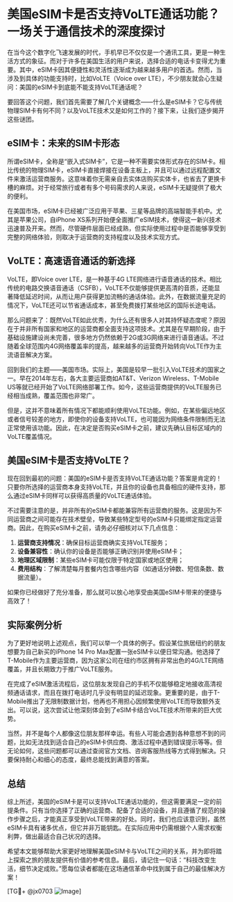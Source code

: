 # 美国eSIM卡是否支持VoLTE通话功能？一场关于通信技术的深度探讨

在当今这个数字化飞速发展的时代，手机早已不仅仅是一个通讯工具，更是一种生活方式的象征。而对于许多在美国生活的用户来说，选择合适的电话卡变得尤为重要。其中，eSIM卡因其便捷性和灵活性逐渐成为越来越多用户的首选。然而，当涉及到具体的功能支持时，比如VoLTE（Voice over LTE），不少朋友就会心生疑问：美国的eSIM卡到底能不能支持VoLTE通话呢？

要回答这个问题，我们首先需要了解几个关键概念——什么是eSIM卡？它与传统物理SIM卡有何不同？以及VoLTE技术又是如何工作的？接下来，让我们逐步揭开这些谜团。

## eSIM卡：未来的SIM卡形态

所谓eSIM卡，全称是“嵌入式SIM卡”，它是一种不需要实体形式存在的SIM卡。相比传统的物理SIM卡，eSIM卡直接焊接在设备主板上，并且可以通过远程配置文件来激活运营商服务。这意味着你无需亲自去实体店购买实体卡，也省去了更换卡槽的麻烦。对于经常旅行或者有多个号码需求的人来说，eSIM卡无疑提供了极大的便利。

在美国市场，eSIM卡已经被广泛应用于苹果、三星等品牌的高端智能手机中。尤其是苹果公司，自iPhone XS系列开始便全面推广eSIM技术，使得这一新兴技术迅速普及开来。然而，尽管硬件层面已经成熟，但实际使用过程中是否能够享受到完整的网络体验，则取决于运营商的支持程度以及技术实现方式。

## VoLTE：高速语音通话的新选择

VoLTE，即Voice over LTE，是一种基于4G LTE网络进行语音通话的技术。相比传统的电路交换语音通话（CSFB），VoLTE不仅能够提供更高清的音质，还能显著降低延迟时间，从而让用户获得更加流畅的通话体验。此外，在数据流量充足的情况下，VoLTE还可以节省通话成本，甚至免费拨打某些地区的国际长途电话。

那么问题来了：既然VoLTE如此优秀，为什么还有很多人对其持怀疑态度呢？原因在于并非所有国家和地区的运营商都全面支持这项技术。尤其是在早期阶段，由于基础设施建设尚未完善，很多地方仍然依赖于2G或3G网络来进行语音通话。不过随着全球范围内4G网络覆盖率的提高，越来越多的运营商开始转向VoLTE作为主流语音解决方案。

回到我们的主题——美国市场。实际上，美国是较早一批引入VoLTE技术的国家之一。早在2014年左右，各大主要运营商如AT&T、Verizon Wireless、T-Mobile US等就已经开始了VoLTE网络部署工作。如今，这些运营商提供的VoLTE服务已经相当成熟，覆盖范围也非常广。

但是，这并不意味着所有情况下都能顺利使用VoLTE功能。例如，在某些偏远地区或者信号较差的地方，即使你的设备支持VoLTE，也可能因为网络条件限制而无法正常使用该功能。因此，在决定是否购买eSIM卡之前，建议先确认目标区域内的VoLTE覆盖情况。

## 美国eSIM卡是否支持VoLTE？

现在回到最初的问题：美国的eSIM卡是否支持VoLTE通话功能？答案是肯定的！只要你所选择的运营商本身支持VoLTE，并且你的设备也具备相应的硬件支持，那么通过eSIM卡同样可以获得高质量的VoLTE通话体验。

不过需要注意的是，并非所有的eSIM卡都能兼容所有运营商的服务。这是因为不同运营商之间可能存在技术壁垒，导致某些特定型号的eSIM卡只能绑定指定运营商。因此，在购买eSIM卡之前，请务必仔细核对以下几点信息：

1. **运营商支持情况**：确保目标运营商确实支持VoLTE服务；
2. **设备兼容性**：确认你的设备是否能够正确识别并使用eSIM卡；
3. **地理区域限制**：某些eSIM卡可能仅限于特定国家或地区使用；
4. **费用结构**：了解清楚每月套餐内包含哪些内容（如通话分钟数、短信条数、数据流量）。

如果你已经做好了充分准备，那么就可以放心地享受由美国eSIM卡带来的便捷与高效了！

## 实际案例分析

为了更好地说明上述观点，我们可以举一个具体的例子。假设某位旅居纽约的朋友想要为自己新买的iPhone 14 Pro Max配置一张eSIM卡以便日常沟通。他选择了T-Mobile作为主要运营商，因为这家公司在纽约市区拥有非常出色的4G/LTE网络覆盖，并且长期致力于推广VoLTE服务。

在完成了eSIM激活流程后，这位朋友发现自己的手机不仅能够稳定地接收高清视频通话请求，而且在拨打电话时几乎没有明显的延迟现象。更重要的是，由于T-Mobile推出了无限制数据计划，他再也不用担心因频繁使用VoLTE而导致额外支出。可以说，这次尝试让他深刻体会到了eSIM卡结合VoLTE技术所带来的巨大优势。

当然，并不是每个人都像这位朋友那样幸运。有些人可能会遇到各种意想不到的问题，比如无法找到适合自己的eSIM卡供应商、激活过程中遇到错误提示等等。但无论如何，这些问题都可以通过查阅官方文档、咨询客服热线等方式得到解决。只要保持耐心和细心的态度，最终总能找到满意的答案。

## 总结

综上所述，美国的eSIM卡是可以支持VoLTE通话功能的，但这需要满足一定的前提条件。只有当你选择了正确的运营商、配备了合适的设备，并且遵循了规范的操作步骤之后，才能真正享受到VoLTE带来的好处。同时，我们也应该意识到，虽然eSIM卡具有诸多优点，但它并非万能钥匙。在实际应用中仍需根据个人需求权衡利弊，做出最适合自己状况的选择。

希望本文能够帮助大家更好地理解美国eSIM卡与VoLTE之间的关系，并为即将踏上探索之旅的朋友提供有价值的参考信息。最后，请记住一句话：“科技改变生活，细节决定成败。”愿每位读者都能在这场通信革命中找到属于自己的最佳解决方案！

[TG💪+ @jx0703 ![Image](https://github.com/user-attachments/assets/dbca1d08-cadb-493c-b0ec-ad6f7a83f270)]